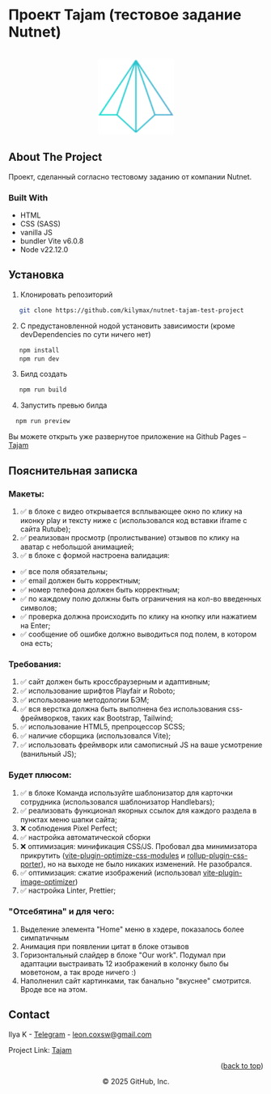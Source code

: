 # Проект Tajam (тестовое задание Nutnet)

<a name="readme-top"></a>

<!-- PROJECT LOGO -->
<br />
<div align="center">
  <a href="https://github.com/kilymax/nutnet-tajam-test-project">
    <img src="/public/icons/logo.svg" alt="Logo" width="150" height="150">
  </a>
</div>

## About The Project

Проект, сделанный согласно тестовому заданию от компании Nutnet.

### Built With

- HTML
- CSS (SASS)
- vanilla JS
- bundler Vite v6.0.8
- Node v22.12.0

## Установка

1. Клонировать репозиторий

```sh
   git clone https://github.com/kilymax/nutnet-tajam-test-project
```

2. С предустановленной нодой установить зависимости (кроме devDependencies по сути ничего нет)

```sh
   npm install
   npm run dev
```

3. Билд создать

```sh
   npm run build
```

4. Запустить превью билда

```sh
  npm run preview
```

Вы можете открыть уже развернутое приложение на Github Pages – [Tajam](https://kilymax.github.io/nutnet-tajam-test-project/)

## Пояснительная записка

### Макеты:

1. ✅ в блоке с видео открывается всплывающее окно по клику на иконку play и тексту ниже с (использовался код вставки iframe с сайта Rutube);
2. ✅ реализован просмотр (пролистывание) отзывов по клику на аватар с небольшой анимацией;
3. ✅ в блоке с формой настроена валидация:

- ✅ все поля обязательны;
- ✅ email должен быть корректным;
- ✅ номер телефона должен быть корректным;
- ✅ по каждому полю должны быть ограничения на кол-во введенных символов;
- ✅ проверка должна происходить по клику на кнопку или нажатием на Enter;
- ✅ сообщение об ошибке должно выводиться под полем, в котором она есть;

### Требования:

1. ✅ сайт должен быть кроссбраузерным и адаптивным;
2. ✅ использование шрифтов Playfair и Roboto;
3. ✅ использование методологии БЭМ;
4. ✅ вся верстка должна быть выполнена без использования css-фреймворков, таких как Bootstrap, Tailwind;
5. ✅ использование HTML5, препроцессор SCSS;
6. ✅ наличие сборщика (использовался Vite);
7. ✅ использовать фреймворк или самописный JS на ваше усмотрение (ванильный JS);

### Будет плюсом:

1. ✅ в блоке Команда используйте шаблонизатор для карточки сотрудника (использовался шаблонизатор Handlebars);
2. ✅ реализовать функционал якорных ссылок для каждого раздела в пунктах меню шапки сайта;
3. ❌ соблюдения Pixel Perfect;
4. ✅ настройка автоматической сборки
5. ❌ оптимизация: минификация CSS/JS. Пробовал два минимизатора прикрутить ([vite-plugin-optimize-css-modules](https://www.npmjs.com/package/vite-plugin-optimize-css-modules) и [rollup-plugin-css-porter](https://www.npmjs.com/package/rollup-plugin-css-porter)), но на выходе не было никаких изменений. Не разобрался.
6. ✅ оптимизация: сжатие изображений (использовал [vite-plugin-image-optimizer](https://www.npmjs.com/package/vite-plugin-image-optimizer))
7. ✅ настройка Linter, Prettier;

### "Отсебятина" и для чего:

1. Выделение элемента "Home" меню в хэдере, показалось более симпатичным
2. Анимация при появлении цитат в блоке отзывов
3. Горизонтальный слайдер в блоке "Our work". Подумал при адаптации выстраивать 12 изображений в колонку было бы моветоном, а так вроде ничего :)
4. Наполненил сайт картинками, так банально "вкуснее" смотрится. Вроде все на этом.

## Contact

Ilya K - [Telegram](https://t.me/leoncox) - leon.coxsw@gmail.com

Project Link: [Tajam](https://github.com/kilymax/nutnet-tajam-test-project)

<p align="right">(<a href="#readme-top">back to top</a>)</p>

<div align="center">
© 2025 GitHub, Inc.
</div>
